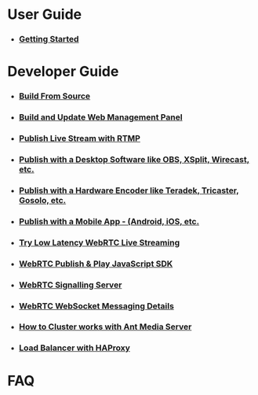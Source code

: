 # User Guide
   * ### [Getting Started](https://github.com/ant-media/Ant-Media-Server/wiki/02_a_Getting-Started)

# Developer Guide
   * ### [Build From Source](https://github.com/ant-media/Ant-Media-Server/wiki/02_a_Getting-Started#build-from-source)
   * ### [Build and Update Web Management Panel](https://github.com/ant-media/Ant-Media-Server/wiki/02_b_DevGuide---Build-and-Update-Management-Web-Panel)
   * ### [Publish Live Stream with RTMP](https://github.com/ant-media/Ant-Media-Server/wiki/03_a_Publish-Live-Stream-with-RTMP)
   * ### [Publish with a Desktop Software like OBS, XSplit, Wirecast, etc.](https://github.com/ant-media/Ant-Media-Server/wiki/03_b_Publish-with-a-Desktop-Software---Open-Broadcaster-Software)
   * ### [Publish with a Hardware Encoder like Teradek, Tricaster, Gosolo, etc.](https://github.com/ant-media/Ant-Media-Server/wiki/03_c_Publish-with-a-Hardware-Encoder---Teradek-Vidiu-Pro)
   * ### [Publish with a Mobile App - (Android, iOS, etc.](https://github.com/ant-media/Ant-Media-Server/wiki/03_d_Publish-with-a-Mobile-App-Android)
   * ### [Try Low Latency WebRTC Live Streaming](https://github.com/ant-media/Ant-Media-Server/wiki/06_a_Try-Low-Latency-WebRTC-Live-Streaming)
   * ### [WebRTC Publish & Play JavaScript SDK](https://github.com/ant-media/Ant-Media-Server/wiki/06_b_WebRTC-Publish-&-Play-JavaScript-SDK)
   * ### [WebRTC Signalling Server](https://github.com/ant-media/Ant-Media-Server/wiki/06_c_WebRTC-Signalling-Server)
   * ### [WebRTC WebSocket Messaging Details](https://github.com/ant-media/Ant-Media-Server/wiki/06_d_WebRTC-WebSocket-Messaging-Details)
* ### [How to Cluster works with Ant Media Server](https://github.com/ant-media/Ant-Media-Server/wiki/07_Clustering)
* ### [Load Balancer with HAProxy](https://github.com/ant-media/Ant-Media-Server/wiki/08_Load-Balancer-with-HAProxy)

# FAQ